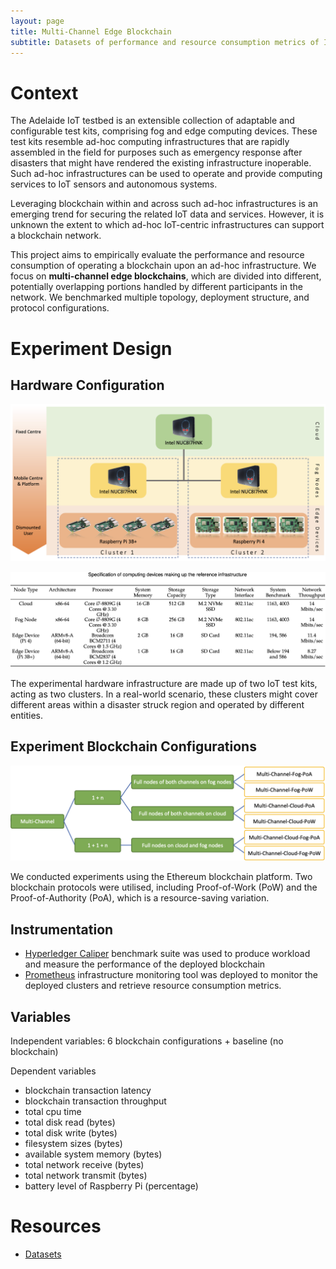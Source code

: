 ```yaml
---
layout: page
title: Multi-Channel Edge Blockchain
subtitle: Datasets of performance and resource consumption metrics of IoT infrastructure operating multiple blockchain channels
---
```


# Context

The Adelaide IoT testbed is an extensible collection of adaptable and configurable test kits, comprising fog and edge computing devices. These test kits resemble ad-hoc computing infrastructures that are rapidly assembled in the field for purposes such as emergency response after disasters that might have rendered the existing infrastructure inoperable. Such ad-hoc infrastructures can be used to operate and provide computing services to IoT sensors and autonomous systems. 

Leveraging blockchain within and across such ad-hoc infrastructures is an emerging trend for securing the related IoT data and services. However, it is unknown the extent to which ad-hoc IoT-centric infrastructures can support a blockchain network. 

This project aims to empirically evaluate the performance and resource consumption of operating a blockchain upon an ad-hoc infrastructure. We focus on **multi-channel edge blockchains**, which are divided into different, potentially overlapping portions handled by different participants in the network. We benchmarked multiple topology, deployment structure, and protocol configurations.

# Experiment Design

## Hardware Configuration

![](/assets/img/BCDataset-hardware-topology.png)

![](/assets/img/BCDataset-hardware_configuration.png)

The experimental hardware infrastructure are made up of two IoT test kits, acting as two clusters. In a real-world scenario, these clusters might cover different areas within a disaster struck region and operated by different entities. 

## Experiment Blockchain Configurations

![](/assets/img/BCDataset-blockchain-configurations_multi.png)

We conducted experiments using the Ethereum blockchain platform. Two blockchain protocols were utilised, including Proof-of-Work (PoW) and the Proof-of-Authority (PoA), which is a resource-saving variation. 

## Instrumentation

- [Hyperledger Caliper](https://hyperledger.github.io/caliper/) benchmark suite was used to produce workload and measure the performance of the deployed blockchain
- [Prometheus](https://prometheus.io) infrastructure monitoring tool was deployed to monitor the deployed clusters and retrieve resource consumption metrics.

## Variables

Independent variables: 6 blockchain configurations + baseline (no blockchain)

Dependent variables
- blockchain transaction latency
- blockchain transaction throughput
- total cpu time
- total disk read (bytes)
- total disk write (bytes)
- filesystem sizes (bytes)
- available system memory (bytes)
- total network receive (bytes)
- total network transmit (bytes)
- battery level of Raspberry Pi (percentage)

# Resources

- [Datasets](https://github.com/CREST-Adelaide/LIEF-LIT-MultiBC-Dataset)